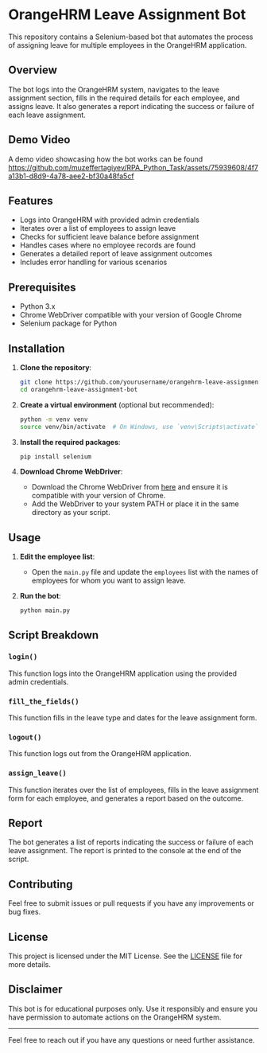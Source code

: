 # OrangeHRM Leave Assignment Bot

This repository contains a Selenium-based bot that automates the process of assigning leave for multiple employees in the OrangeHRM application.

## Overview

The bot logs into the OrangeHRM system, navigates to the leave assignment section, fills in the required details for each employee, and assigns leave. It also generates a report indicating the success or failure of each leave assignment.

## Demo Video

A demo video showcasing how the bot works can be found 
https://github.com/muzeffertagiyev/RPA_Python_Task/assets/75939608/4f7a13b1-d8d9-4a78-aee2-bf30a48fa5cf

## Features

- Logs into OrangeHRM with provided admin credentials
- Iterates over a list of employees to assign leave
- Checks for sufficient leave balance before assignment
- Handles cases where no employee records are found
- Generates a detailed report of leave assignment outcomes
- Includes error handling for various scenarios

## Prerequisites

- Python 3.x
- Chrome WebDriver compatible with your version of Google Chrome
- Selenium package for Python

## Installation

1. **Clone the repository**:
    ```bash
    git clone https://github.com/yourusername/orangehrm-leave-assignment-bot.git
    cd orangehrm-leave-assignment-bot
    ```

2. **Create a virtual environment** (optional but recommended):
    ```bash
    python -m venv venv
    source venv/bin/activate  # On Windows, use `venv\Scripts\activate`
    ```

3. **Install the required packages**:
    ```bash
    pip install selenium
    ```

4. **Download Chrome WebDriver**:
    - Download the Chrome WebDriver from [here](https://sites.google.com/a/chromium.org/chromedriver/downloads) and ensure it is compatible with your version of Chrome.
    - Add the WebDriver to your system PATH or place it in the same directory as your script.

## Usage

1. **Edit the employee list**:
    - Open the `main.py` file and update the `employees` list with the names of employees for whom you want to assign leave.

2. **Run the bot**:
    ```bash
    python main.py
    ```

## Script Breakdown

### `login()`
This function logs into the OrangeHRM application using the provided admin credentials.

### `fill_the_fields()`
This function fills in the leave type and dates for the leave assignment form.

### `logout()`
This function logs out from the OrangeHRM application.

### `assign_leave()`
This function iterates over the list of employees, fills in the leave assignment form for each employee, and generates a report based on the outcome.

## Report

The bot generates a list of reports indicating the success or failure of each leave assignment. The report is printed to the console at the end of the script.



## Contributing

Feel free to submit issues or pull requests if you have any improvements or bug fixes.

## License

This project is licensed under the MIT License. See the [LICENSE](LICENSE) file for more details.

## Disclaimer

This bot is for educational purposes only. Use it responsibly and ensure you have permission to automate actions on the OrangeHRM system.

---

Feel free to reach out if you have any questions or need further assistance.
